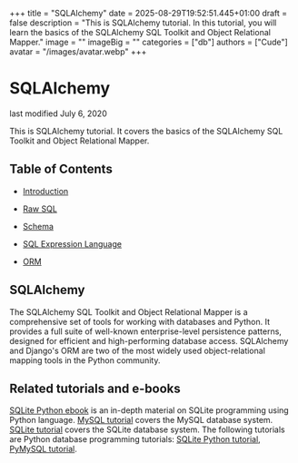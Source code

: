 +++
title = "SQLAlchemy"
date = 2025-08-29T19:52:51.445+01:00
draft = false
description = "This is SQLAlchemy tutorial. In this tutorial, you will learn the basics of the SQLAlchemy SQL Toolkit and Object Relational Mapper."
image = ""
imageBig = ""
categories = ["db"]
authors = ["Cude"]
avatar = "/images/avatar.webp"
+++

# SQLAlchemy

last modified July 6, 2020 

This is SQLAlchemy tutorial. It covers the basics of the SQLAlchemy SQL Toolkit 
and Object Relational Mapper.

## Table of Contents

- [Introduction](intro/)

- [Raw SQL](rawsql/)

- [Schema](schema/)

- [SQL Expression Language](exprlang/)

- [ORM](orm/)

## SQLAlchemy

The SQLAlchemy SQL Toolkit and Object Relational Mapper is a comprehensive 
set of tools for working with databases and Python. It provides
a full suite of well-known enterprise-level persistence patterns, designed for
efficient and high-performing database access. SQLAlchemy and Django's ORM are 
two of the most widely used object-relational mapping tools in the Python community.

## Related tutorials and e-books

[SQLite Python ebook](/ebooks/sqlitepython/) is an in-depth material on
SQLite programming using Python language.
[MySQL tutorial](/mysql/) covers the MySQL database system.
[SQLite tutorial](/db/sqlite/) covers the SQLite database system.
The following tutorials are Python database programming tutorials:
[SQLite Python tutorial](/db/sqlitepythontutorial/),
[PyMySQL tutorial](/python/pymysql/).